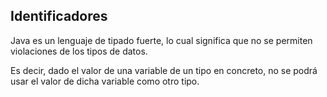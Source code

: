 ## Identificadores

Java es un lenguaje de tipado fuerte, lo cual significa que no se permiten violaciones de los tipos de datos.

Es decir, dado el valor de una variable de un tipo en concreto, no se podrá usar el valor de dicha variable como otro tipo.
